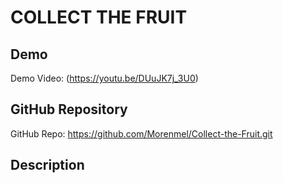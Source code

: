 # COLLECT THE FRUIT

## Demo
Demo Video: (https://youtu.be/DUuJK7j_3U0)

## GitHub Repository
GitHub Repo: https://github.com/Morenmel/Collect-the-Fruit.git

## Description
